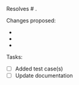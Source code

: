 Resolves # .

Changes proposed:

 -
 -
 -

Tasks:

- [ ] Added test case(s)
- [ ] Update documentation
